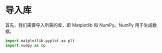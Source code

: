 # 导入库

首先，我们需要导入所需的库，即 Matplotlib 和 NumPy。NumPy 用于生成数据。

```python
import matplotlib.pyplot as plt
import numpy as np
```
